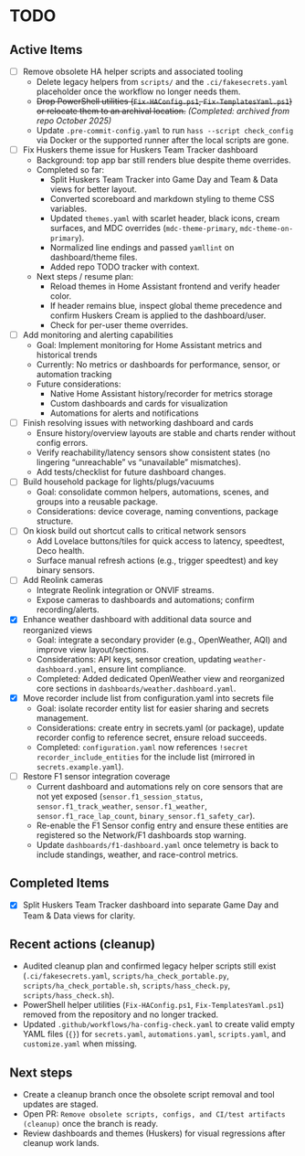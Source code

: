 # TODO

## Active Items
- [ ] Remove obsolete HA helper scripts and associated tooling
  - Delete legacy helpers from `scripts/` and the `.ci/fakesecrets.yaml` placeholder once the workflow no longer needs them.
  - ~~Drop PowerShell utilities (`Fix-HAConfig.ps1`, `Fix-TemplatesYaml.ps1`) or relocate them to an archival location.~~ _(Completed: archived from repo October 2025)_
  - Update `.pre-commit-config.yaml` to run `hass --script check_config` via Docker or the supported runner after the local scripts are gone.
- [ ] Fix Huskers theme issue for Huskers Team Tracker dashboard
  - Background: top app bar still renders blue despite theme overrides.
  - Completed so far:
    - Split Huskers Team Tracker into Game Day and Team & Data views for better layout.
    - Converted scoreboard and markdown styling to theme CSS variables.
    - Updated `themes.yaml` with scarlet header, black icons, cream surfaces, and MDC overrides (`mdc-theme-primary`, `mdc-theme-on-primary`).
    - Normalized line endings and passed `yamllint` on dashboard/theme files.
    - Added repo TODO tracker with context.
  - Next steps / resume plan:
    - Reload themes in Home Assistant frontend and verify header color.
    - If header remains blue, inspect global theme precedence and confirm Huskers Cream is applied to the dashboard/user.
    - Check for per-user theme overrides.
- [ ] Add monitoring and alerting capabilities
  - Goal: Implement monitoring for Home Assistant metrics and historical trends
  - Currently: No metrics or dashboards for performance, sensor, or automation tracking
  - Future considerations:
    - Native Home Assistant history/recorder for metrics storage
    - Custom dashboards and cards for visualization
    - Automations for alerts and notifications
- [ ] Finish resolving issues with networking dashboard and cards
  - Ensure history/overview layouts are stable and charts render without config errors.
  - Verify reachability/latency sensors show consistent states (no lingering “unreachable” vs “unavailable” mismatches).
  - Add tests/checklist for future dashboard changes.
- [ ] Build household package for lights/plugs/vacuums
  - Goal: consolidate common helpers, automations, scenes, and groups into a reusable package.
  - Considerations: device coverage, naming conventions, package structure.
- [ ] On kiosk build out shortcut calls to critical network sensors
  - Add Lovelace buttons/tiles for quick access to latency, speedtest, Deco health.
  - Surface manual refresh actions (e.g., trigger speedtest) and key binary sensors.
- [ ] Add Reolink cameras
  - Integrate Reolink integration or ONVIF streams.
  - Expose cameras to dashboards and automations; confirm recording/alerts.
- [x] Enhance weather dashboard with additional data source and reorganized views
  - Goal: integrate a secondary provider (e.g., OpenWeather, AQI) and improve view layout/sections.
  - Considerations: API keys, sensor creation, updating `weather-dashboard.yaml`, ensure lint compliance.
  - Completed: Added dedicated OpenWeather view and reorganized core sections in `dashboards/weather.dashboard.yaml`.
- [x] Move recorder include list from configuration.yaml into secrets file
  - Goal: isolate recorder entity list for easier sharing and secrets management.
  - Considerations: create entry in secrets.yaml (or package), update recorder config to reference secret, ensure reload succeeds.
  - Completed: `configuration.yaml` now references `!secret recorder_include_entities` for the include list (mirrored in `secrets.example.yaml`).
- [ ] Restore F1 sensor integration coverage
  - Current dashboard and automations rely on core sensors that are not yet exposed (`sensor.f1_session_status`, `sensor.f1_track_weather`, `sensor.f1_weather`, `sensor.f1_race_lap_count`, `binary_sensor.f1_safety_car`).
  - Re-enable the F1 Sensor config entry and ensure these entities are registered so the Network/F1 dashboards stop warning.
  - Update `dashboards/f1-dashboard.yaml` once telemetry is back to include standings, weather, and race-control metrics.

## Completed Items
- [x] Split Huskers Team Tracker dashboard into separate Game Day and Team & Data views for clarity.

## Recent actions (cleanup)
- Audited cleanup plan and confirmed legacy helper scripts still exist (`.ci/fakesecrets.yaml`, `scripts/ha_check_portable.py`, `scripts/ha_check_portable.sh`, `scripts/hass_check.py`, `scripts/hass_check.sh`).
- PowerShell helper utilities (`Fix-HAConfig.ps1`, `Fix-TemplatesYaml.ps1`) removed from the repository and no longer tracked.
- Updated `.github/workflows/ha-config-check.yaml` to create valid empty YAML files (`{}`) for `secrets.yaml`, `automations.yaml`, `scripts.yaml`, and `customize.yaml` when missing.

## Next steps
- Create a cleanup branch once the obsolete script removal and tool updates are staged.
- Open PR: `Remove obsolete scripts, configs, and CI/test artifacts (cleanup)` once the branch is ready.
- Review dashboards and themes (Huskers) for visual regressions after cleanup work lands.

